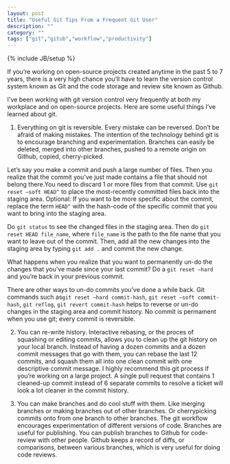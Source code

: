 ```yaml
---
layout: post
title: "Useful Git Tips From a Frequent Git User"
description: ""
category: ""
tags: ["git","gitub","workflow","productivity"]
---
```

{% include JB/setup %}

If you’re working on open-source projects created anytime in the past 5 to 7 years, there is a very high chance you’ll have to learn the version control system known as Git and the code storage and review site known as Github.

I've been working with git version control very frequently at both my workplace and on open-source projects. Here are some useful things I’ve learned about git.

1. Everything on git is reversible. Every mistake can be reversed. Don’t be afraid of making mistakes. The intention of the technology behind git is to encourage branching and experimentation. Branches can easily be deleted, merged into other branches, pushed to a remote origin on Github, copied, cherry-picked.

Let’s say you make a commit and push a large number of files. Then you realize that the commit you’ve just made contains a file that should not belong there.You need to discard 1 or more files from that commit. Use `git reset —soft HEAD^` to place the most-recently committed files back into the staging area. Optional: If you want to be more specific about the commit, replace the term `HEAD^` with the hash-code of the specific commit that you want to bring into the staging area.

Do `git status` to see the changed files in the staging area. Then do `git reset HEAD file_name`, where `file_name` is the path to the file name that you want to leave out of the commit. Then, add all the new changes into the staging area by typing `git add .` and commit the new change.

What happens when you realize that you want to permanently un-do the changes that you’ve made since your last commit? Do a `git reset —hard` and you’re back in your previous commit.

There are other ways to un-do commits you’ve done a while back. Git commands such as`git reset —hard commit-hash`, `git reset —soft commit-hash`, `git reflog`, `git revert commit-hash` helps to reverse or un-do changes in the staging area and commit history. No commit is permament when you use git; every commit is reversible.

2. You can re-write history. Interactive rebasing, or the proces of squashing or editing commits, allows you to clean up the git history on your local branch. Instead of having a dozen commits and a dozen commit messages that go with them, you can rebase the last 12 commits, and squash them all into one clean commit with one descriptive commit message. I highly recommend this git process if you’re working on a large project. A single pull request that contains 1 cleaned-up commit instead of 6 separate commits to resolve a ticket will look a lot cleaner in the commit history.

3. You can make branches and do cool stuff with them. Like merging branches or making branches out of other branches. Or cherrypicking commits onto
from one branch to other branches. The git workflow encourages experimentation of different versions of code. Branches are useful for publishing. You can publish branches to Github for code-review with other people. Github keeps a record of diffs, or comparisons, between various branches, which is very useful for doing code reviews.
